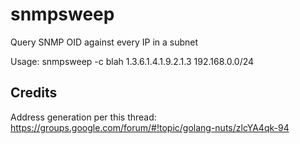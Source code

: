 # snmpsweep
Query SNMP OID against every IP in a subnet

Usage: snmpsweep -c blah 1.3.6.1.4.1.9.2.1.3 192.168.0.0/24

## Credits
Address generation per this thread: https://groups.google.com/forum/#!topic/golang-nuts/zlcYA4qk-94